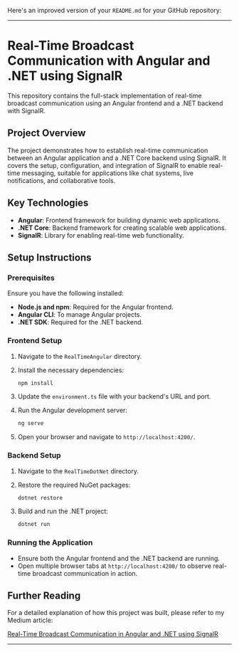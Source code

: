 Here's an improved version of your `README.md` for your GitHub repository:

---

# Real-Time Broadcast Communication with Angular and .NET using SignalR

This repository contains the full-stack implementation of real-time broadcast communication using an Angular frontend and a .NET backend with SignalR.

## Project Overview

The project demonstrates how to establish real-time communication between an Angular application and a .NET Core backend using SignalR. It covers the setup, configuration, and integration of SignalR to enable real-time messaging, suitable for applications like chat systems, live notifications, and collaborative tools.

## Key Technologies

- **Angular**: Frontend framework for building dynamic web applications.
- **.NET Core**: Backend framework for creating scalable web applications.
- **SignalR**: Library for enabling real-time web functionality.

## Setup Instructions

### Prerequisites

Ensure you have the following installed:

- **Node.js and npm**: Required for the Angular frontend.
- **Angular CLI**: To manage Angular projects.
- **.NET SDK**: Required for the .NET backend.

### Frontend Setup

1. Navigate to the `RealTimeAngular` directory.
2. Install the necessary dependencies:

   ```bash
   npm install
   ```

3. Update the `environment.ts` file with your backend's URL and port.

4. Run the Angular development server:

   ```bash
   ng serve
   ```

5. Open your browser and navigate to `http://localhost:4200/`.

### Backend Setup

1. Navigate to the `RealTimeDotNet` directory.
2. Restore the required NuGet packages:

   ```bash
   dotnet restore
   ```

3. Build and run the .NET project:

   ```bash
   dotnet run
   ```

### Running the Application

- Ensure both the Angular frontend and the .NET backend are running.
- Open multiple browser tabs at `http://localhost:4200/` to observe real-time broadcast communication in action.

## Further Reading

For a detailed explanation of how this project was built, please refer to my Medium article:

[Real-Time Broadcast Communication in Angular and .NET using SignalR](https://medium.com/@manojtharindu11/real-time-broadcast-communication-in-angular-and-net-using-signalr-5174b9119e4d)

---
